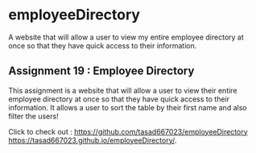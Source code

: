 # employeeDirectory
A website that will allow a user to view my entire employee directory at once so that they have quick access to their information.



## Assignment 19 : Employee Directory
This assignment is a website that will allow a user to view their entire employee directory at once so that they have quick access to their information. It allows a user to sort the table by their first name and also filter the users!


Click to check out : 
https://github.com/tasad667023/employeeDirectory
https://tasad667023.github.io/employeeDirectory/. 



